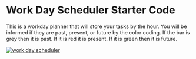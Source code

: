# Work Day Scheduler Starter Code
This is a workday planner that will store your tasks by the hour.
You will be informed if they are past, present, or future by the color coding. If the bar is grey then it is past.
If it is red it is present. If it is green then it is future.

[![work day scheduler](https://assets.digitalocean.com/articles/alligator/boo.svg)](https://digitalocean.com)

